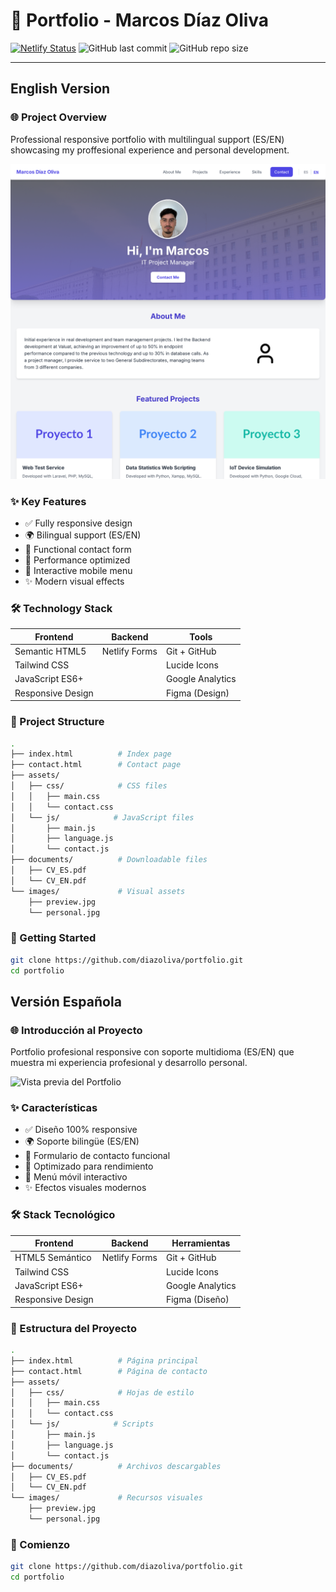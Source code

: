 # 📌 Portfolio - Marcos Díaz Oliva

[![Netlify Status](https://api.netlify.com/api/v1/badges/b343c240-35a9-41ef-b748-ee5bc2a65fe6/deploy-status)](https://app.netlify.com/sites/curious-elf-e83b01/deploys)
![GitHub last commit](https://img.shields.io/github/last-commit/diazoliva/portfolio)
![GitHub repo size](https://img.shields.io/github/repo-size/diazoliva/portfolio)

---

## English Version

### 🌐 Project Overview

Professional responsive portfolio with multilingual support (ES/EN) showcasing my proffesional experience and personal development.

![Portfolio Preview](./github/preview_EN.png)

### ✨ Key Features

- ✅ Fully responsive design
- 🌍 Bilingual support (ES/EN)
- 📝 Functional contact form
- 🚀 Performance optimized
- 📱 Interactive mobile menu
- ✨ Modern visual effects

### 🛠 Technology Stack

| Frontend          | Backend         | Tools            |
|-------------------|-----------------|------------------|
| Semantic HTML5    | Netlify Forms   | Git + GitHub     |
| Tailwind CSS      |                 | Lucide Icons     |
| JavaScript ES6+   |                 | Google Analytics |
| Responsive Design |                 | Figma (Design)   |

### 📂 Project Structure

```bash
.
├── index.html          # Index page
├── contact.html        # Contact page
├── assets/
│   ├── css/            # CSS files
│   │   ├── main.css
│   │   └── contact.css
│   └── js/            # JavaScript files
│       ├── main.js
│       ├── language.js
│       └── contact.js
├── documents/          # Downloadable files
│   ├── CV_ES.pdf
│   └── CV_EN.pdf
└── images/             # Visual assets
    ├── preview.jpg
    └── personal.jpg
```

### 🚀 Getting Started
```bash
git clone https://github.com/diazoliva/portfolio.git
cd portfolio
```

## Versión Española

### 🌐 Introducción al Proyecto

Portfolio profesional responsive con soporte multidioma (ES/EN) que muestra mi experiencia profesional y desarrollo personal.

![Vista previa del Portfolio](./github/preview_ES.jpg)

### ✨ Características

- ✅ Diseño 100% responsive
- 🌍 Soporte bilingüe (ES/EN)
- 📝 Formulario de contacto funcional
- 🚀 Optimizado para rendimiento
- 📱 Menú móvil interactivo
- ✨ Efectos visuales modernos

### 🛠 Stack Tecnológico

| Frontend          | Backend         | Herramientas       |
|-------------------|-----------------|--------------------|
| HTML5 Semántico   | Netlify Forms   | Git + GitHub       |
| Tailwind CSS      |                 | Lucide Icons       |
| JavaScript ES6+   |                 | Google Analytics   |
| Responsive Design |                 | Figma (Diseño)     |

### 📂 Estructura del Proyecto

```bash
.
├── index.html          # Página principal
├── contact.html        # Página de contacto
├── assets/
│   ├── css/            # Hojas de estilo
│   │   ├── main.css
│   │   └── contact.css
│   └── js/            # Scripts
│       ├── main.js
│       ├── language.js
│       └── contact.js
├── documents/          # Archivos descargables
│   ├── CV_ES.pdf
│   └── CV_EN.pdf
└── images/             # Recursos visuales
    ├── preview.jpg
    └── personal.jpg
```

### 🚀 Comienzo
```bash
git clone https://github.com/diazoliva/portfolio.git
cd portfolio
```